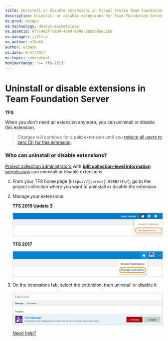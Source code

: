 ```yaml
---
title: Uninstall or disable extensions in Visual Studio Team Foundation Server (TFS)
description: Uninstall or disable extensions for Team Foundation Server
ms.prod: devops
ms.technology: devops-marketplace
ms.assetid: ef7ce82f-ca09-4804-8698-2820ddaec1b8
ms.manager: jillfra
ms.author: elbatk
author: elbatk
ms.date: 9/27/2017
ms.topic: conceptual
monikerRange: '>= tfs-2013'
---
```


# Uninstall or disable extensions in Team Foundation Server

**TFS** 

When you don't need an extension anymore, you can uninstall or disable this extension.

> Charges will continue for a paid extension 
> until you [reduce all users to zero (0) for this extension](./change-paid-extension-users.md). 

### Who can uninstall or disable extensions?

[Project collection administrators](../../organizations/security/set-project-collection-level-permissions.md) 
with [**Edit collection-level information** permissions](../../organizations/security/permissions.md#collection) 
can uninstall or disable extensions. 

1. From your TFS home page (```https://{server}:8080/tfs/```), go to the project collection where you want to uninstall or disable the extension

1. Manage your extensions

   **TFS 2015 Update 3**

   <img alt="Manage extensions" src="../_shared/_img/manage-extensions.png" style="border: 1px solid #CCCCCC" />
	
   **TFS 2017**

   <img alt="Manage extensions" src="../_shared/_img/manage-extensions2-new.png" style="border: 1px solid #CCCCCC" />

2. On the extensions tab, select the extension, then uninstall or disable it

	<img alt="Uninstall or disable an extension" src="../_shared/_img/uninstall-disable.png" style="border: 1px solid #CCCCCC" />

	[Need help?](../tfs-extension-faqs.md#get-support)